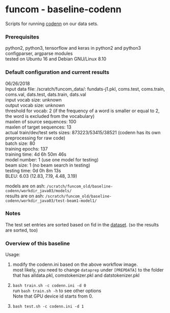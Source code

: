 # funcom - baseline-codenn

Scripts for running [codenn](https://github.com/sjiang1/codenn) on our data sets.

### Prerequisites
python2, python3, tensorflow and keras in python2 and python3 \
configparser, argparse modules \
tested on Ubuntu 16 and Debian GNU/Linux 8.10

### Default configuration and current results
06/26/2018 \
Input data file: /scratch/funcom_data/: fundats-j1.pkl, coms.test, coms.train, coms.val, dats.test, dats.train, dats.val \
input vocab size: unknown \
output vocab size: unknown \
threshold for vocab: 2 (if the frequency of a word is smaller or equal to 2, the word is excluded from the vocabulary) \
maxlen of source sequences: 100 \
maxlen of target sequences: 13 \
actual train/dev/test sets sizes: 873223/53415/38521 (codenn has its own preprocessing for raw code) \
batch size: 80 \
training epochs: 137 \
training time: 4d 6h 50m 46s \
model number: 1 (use one model for testing) \
beam size: 1 (no beam search in testing) \
testing time: 0d 0h 8m 13s \
BLEU: 6.03 (12.83, 7.19, 4.48, 3.19)

models are on ash: ```/scratch/funcom_old/baseline-codenn/workdir_java03/models/``` \
results are on ash: ```/scratch/funcom_old/baseline-codenn/workdir_java03/test-beam1-model1/```


### Notes
The test set entries are sorted based on fid in the [dataset](https://github.com/mcmillco/funcom/tree/master/alpha/dataprep). (so the results are sorted, too)

### Overview of this baseline

Usage:
1) modify the codenn.ini based on the above workflow image.\
   most likely, you need to change ```dataprep``` under ```[PREPDATA]``` to the folder that has alldata.pkl, comstokenizer.pkl and datstokenizer.pkl
2) ```bash train.sh -c codenn.ini -d 0``` \
   run ```bash train.sh -h``` to see other options \
   Note that GPU device id starts from 0.

3) ```bash test.sh -c codenn.ini -d 1```